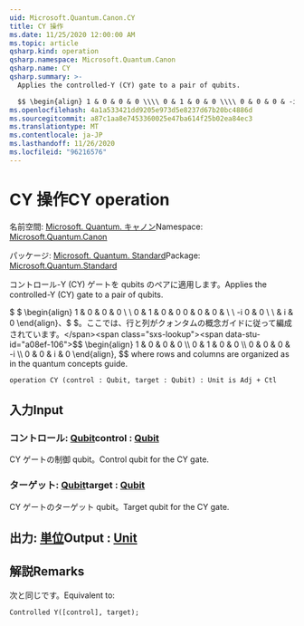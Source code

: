 ```yaml
---
uid: Microsoft.Quantum.Canon.CY
title: CY 操作
ms.date: 11/25/2020 12:00:00 AM
ms.topic: article
qsharp.kind: operation
qsharp.namespace: Microsoft.Quantum.Canon
qsharp.name: CY
qsharp.summary: >-
  Applies the controlled-Y (CY) gate to a pair of qubits.

  $$ \begin{align} 1 & 0 & 0 & 0 \\\\ 0 & 1 & 0 & 0 \\\\ 0 & 0 & 0 & -i \\\\ 0 & 0 & i & 0 \end{align}, $$ where rows and columns are organized as in the quantum concepts guide.
ms.openlocfilehash: 4a1a533421dd9205e973d5e8237d67b20bc4886d
ms.sourcegitcommit: a87c1aa8e7453360025e47ba614f25b02ea84ec3
ms.translationtype: MT
ms.contentlocale: ja-JP
ms.lasthandoff: 11/26/2020
ms.locfileid: "96216576"
---
```

# <a name="cy-operation"></a><span data-ttu-id="a08ef-102">CY 操作</span><span class="sxs-lookup"><span data-stu-id="a08ef-102">CY operation</span></span>

<span data-ttu-id="a08ef-103">名前空間: [Microsoft. Quantum. キャノン](xref:Microsoft.Quantum.Canon)</span><span class="sxs-lookup"><span data-stu-id="a08ef-103">Namespace: [Microsoft.Quantum.Canon](xref:Microsoft.Quantum.Canon)</span></span>

<span data-ttu-id="a08ef-104">パッケージ: [Microsoft. Quantum. Standard](https://nuget.org/packages/Microsoft.Quantum.Standard)</span><span class="sxs-lookup"><span data-stu-id="a08ef-104">Package: [Microsoft.Quantum.Standard](https://nuget.org/packages/Microsoft.Quantum.Standard)</span></span>


<span data-ttu-id="a08ef-105">コントロール-Y (CY) ゲートを qubits のペアに適用します。</span><span class="sxs-lookup"><span data-stu-id="a08ef-105">Applies the controlled-Y (CY) gate to a pair of qubits.</span></span>

<span data-ttu-id="a08ef-106">$ $ \begin{align} 1 & 0 & 0 & 0 \\ \\ 0 & 1 & 0 & 0 0 & 0 & 0 & \\ \\ -i 0 & 0 \\ \\ & i & 0 \end{align}、$ $。ここでは、行と列がクォンタムの概念ガイドに従って編成されています。</span><span class="sxs-lookup"><span data-stu-id="a08ef-106">$$ \begin{align} 1 & 0 & 0 & 0 \\\\ 0 & 1 & 0 & 0 \\\\ 0 & 0 & 0 & -i \\\\ 0 & 0 & i & 0 \end{align}, $$ where rows and columns are organized as in the quantum concepts guide.</span></span>

```qsharp
operation CY (control : Qubit, target : Qubit) : Unit is Adj + Ctl
```


## <a name="input"></a><span data-ttu-id="a08ef-107">入力</span><span class="sxs-lookup"><span data-stu-id="a08ef-107">Input</span></span>

### <a name="control--qubit"></a><span data-ttu-id="a08ef-108">コントロール: [Qubit](xref:microsoft.quantum.lang-ref.qubit)</span><span class="sxs-lookup"><span data-stu-id="a08ef-108">control : [Qubit](xref:microsoft.quantum.lang-ref.qubit)</span></span>

<span data-ttu-id="a08ef-109">CY ゲートの制御 qubit。</span><span class="sxs-lookup"><span data-stu-id="a08ef-109">Control qubit for the CY gate.</span></span>


### <a name="target--qubit"></a><span data-ttu-id="a08ef-110">ターゲット: [Qubit](xref:microsoft.quantum.lang-ref.qubit)</span><span class="sxs-lookup"><span data-stu-id="a08ef-110">target : [Qubit](xref:microsoft.quantum.lang-ref.qubit)</span></span>

<span data-ttu-id="a08ef-111">CY ゲートのターゲット qubit。</span><span class="sxs-lookup"><span data-stu-id="a08ef-111">Target qubit for the CY gate.</span></span>



## <a name="output--unit"></a><span data-ttu-id="a08ef-112">出力: [単位](xref:microsoft.quantum.lang-ref.unit)</span><span class="sxs-lookup"><span data-stu-id="a08ef-112">Output : [Unit](xref:microsoft.quantum.lang-ref.unit)</span></span>



## <a name="remarks"></a><span data-ttu-id="a08ef-113">解説</span><span class="sxs-lookup"><span data-stu-id="a08ef-113">Remarks</span></span>

<span data-ttu-id="a08ef-114">次と同じです。</span><span class="sxs-lookup"><span data-stu-id="a08ef-114">Equivalent to:</span></span>

```qsharp
Controlled Y([control], target);
```